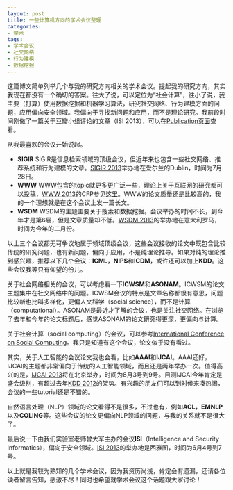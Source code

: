 ```yaml
---
layout: post
title: 一些计算机方向的学术会议整理
categories: 
- 学术
tags: 
- 学术会议
- 社交网络
- 行为建模
- 数据挖掘
---
```


这篇博文简单列举几个与我的研究方向相关的学术会议。提起我的研究方向，其实我现在都没有一个确切的答案。往大了说，可以定位为“社会计算”，往小了说，我主要（打算）使用数据挖掘和机器学习算法，研究社交网络、行为建模方面的问题，应用偏向安全领域。我偏向于寻找新问题和应用，而不是理论研究。我前段时间刚做了一篇关于豆瓣小组评论的文章（ISI 2013），可以在[Publication页面](http://alexkong.net/publication/)查看。

从我最喜欢的会议开始说起。

* **SIGIR** SIGIR是信息检索领域的顶级会议，但近年来也包含一些社交网络、推荐系统和行为建模的文章。[SIGIR 2013](http://sigir2013.ie/)举办地在爱尔兰的Dublin，时间为7月28日。
* **WWW** WWW包含的topic就更多更广泛一些，理论上关于互联网的研究都可以投稿，[WWW 2013](http://www2013.org/)的CFP参见[这里](http://www2013.org/authors/call-for-papers/)。WWW的论文质量还是比较高的，我的一个理想就是在这个会议上发一篇长文。
* **WSDM** WSDM的主题主要关于搜索和数据挖掘。会议举办的时间不长，到今年才是第6届，但是文章质量却不低。[WSDM 2013](https://www.wsdm2013.org)的举办地在意大利罗马，时间为今年的二月份。

以上三个会议都无可争议地属于领域顶级会议，这些会议接收的论文中既包含比较传统的研究问题，也有新问题，偏向于应用，不是纯理论推导。如果对纯的理论推到感兴趣，推荐以下几个会议：**ICML**，**NIPS**和**ICDM**，或许还可以加上**KDD**。这些会议我等只有仰望的份儿。

关于社会网络相关的会议，可以考虑看一下**ICWSM**和**ASONAM**。ICWSM的论文主题集中在社交网络中的问题。ICWSM会议的特点是文章名称都很有意思，问题比较新也比叫多样化，更偏人文科学（social science），而不是计算（computational）。ASONAM是最近才了解的会议，也是关注社交网络。在浏览了去年和今年的论文标题后，感觉ASONAM的论文研究得更深，更偏向与计算。

关于社会计算（social computing）的会议，可以参考[International Conference on Social Computing](http://www.asesite.org/conferences/socialcom/2013/)。我只是知道有这个会议，论文似乎没有看过。

其实，关于人工智能的会议论文我也会看，比如**AAAI**和**IJCAI**。AAAI还好，IJCAI的主题都非常偏向于传统的人工智能领域，而且还是两年举办一次。值得高兴的是，[IJCAI 2013](http://ijcai13.org/)将在北京举办，时间为8月3号到9号。目测IJCAI今年肯定是盛会级别，有超过去年[KDD 2012](http://kdd2012.sigkdd.org/‎)的架势。有兴趣的朋友们可以到时侯来凑热闹，会议的一些tutorial还是不错的。

自然语言处理（NLP）领域的论文看得不是很多，不过也有，例如**ACL**，**EMNLP**以及**COLING**等。这些会议的论文更偏向NLP领域的问题，与我的关系就不是很大了。

最后说一下由我们实验室老师曾大军主办的会议**ISI**（Intelligence and Security Informatics），偏向于安全领域。[ISI 2013](http://isiconference2013.org/pgs/)的举办地是西雅图，时间为6月4号到7号。

以上就是我较为熟知的几个学术会议，因为我资历尚浅，肯定会有遗漏，还请各位读者留言告知，感激不尽！同时也希望就学术会议这个话题跟大家讨论！
